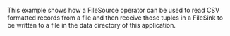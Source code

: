 This example shows how a FileSource operator can be used to read CSV formatted records from a file and then receive those tuples in a FileSink to be written to a file in the data directory of this application.


